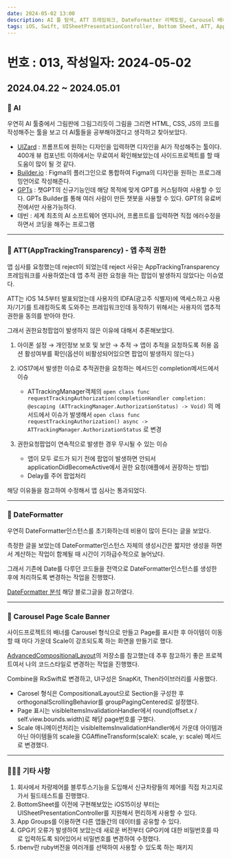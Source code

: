 ```yaml
---
date: 2024-05-02 13:00
description: AI 툴 탐색, ATT 프레임워크, DateFormatter 리팩토링, Carousel 배너 구현, UISheetPresentationController, GPG 인증 변경사항, App Groups를 이용한 데이터공유, rbenv를 활용한 ruby 설정
tags: iOS, Swift, UISheetPresentationController, Bottom Sheet, ATT, AppTrackingTransparency, AI, App Groups, GPG, DateFormatter, Carousel, UICollectionViewCompositionalLayout, rbenv
---
```

# 번호 : 013, 작성일자: 2024-05-02

## 2024.04.22 ~ 2024.05.01
### 🤖 AI

우연히 AI 툴중에서 그림판에 그림그리듯이 그림을 그리면 HTML, CSS, JS의 코드를 작성해주는 툴을 보고 더 AI툴들을 공부해야겠다고 생각하고 찾아보았다.

- [UIZard](https://uizard.io/) : 프롬프트에 원하는 디자인을 입력하면 디자인을 AI가 작성해주는 툴이다. 400개 뷰 컴포넌트 이하에서는 무료여서 확인해보았는데 사이드프로젝트를 할 때 도움이 많이 될 것 같다.
- [Builder.io](https://www.builder.io/) : Figma의 플러그인으로 통합하여 Figma의 디자인을 원하는 프로그래밍언어로 작성해준다.
- [GPTs](https://openai.com/index/introducing-gpts) : 챗GPT의 신규기능인데 해당 목적에 맞게 GPT를 커스텀하여 사용할 수 있다. GPTs Builder를 통해 여러 사람이 만든 챗봇을 사용할 수 있다. GPT의 유료버전에서만 사용가능하다.
- 데빈 : 세계 최초의 AI 소프트웨어 엔지니어, 프롬프트를 입력하면 직접 에러수정을 하면서 코딩을 해주는 프로그램

---

### 🚨 ATT(AppTrackingTransparency) - 앱 추적 권한

앱 심사를 요청했는데 reject이 되었는데 reject 사유는 AppTrackingTransparency프레임워크를 사용하였는데 앱 추적 권한 요청을 하는 팝업이 발생하지 않았다는 이슈였다.

ATT는 iOS 14.5부터 발표되었는데 사용자의 IDFA(광고주 식별자)에 액세스하고 사용자/기기를 트래킹하도록 도와주는 프레임워크인데 동작하기 위해서는 사용자의 앱추적권한을 동의를 받아야 한다.

그래서 권한요청팝업이 발생하지 않은 이유에 대해서 추론해보았다.

1. 아이폰 설정 → 개인정보 보호 및 보안 → 추적 → 앱이 추적을 요청하도록 허용 옵션 활성여부를 확인(옵션이 비활성되어있으면 팝업이 발생하지 않는다.)
2. iOS17에서 발생한 이슈로 추적권한을 요청하는 메서드인 completion메서드에서 이슈
    - ATTrackingManager객체의 `open class func requestTrackingAuthorization(completionHandler completion: @escaping (ATTrackingManager.AuthorizationStatus) -> Void)` 의 메서드에서 이슈가 발생해서 `open class func requestTrackingAuthorization() async -> ATTrackingManager.AuthorizationStatus` 로 변경

3. 권한요청팝업이 연속적으로 발생한 경우 무시될 수 있는 이슈
    - 앱이 모두 로드가 되기 전에 팝업이 발생하면 안되서 applicationDidBecomeActive에서 권한 요청(애플에서 권장하는 방법)
    - Delay를 주어 팝업처리

해당 이유들을 참고하여 수정해서 앱 심사는 통과되었다.

---

### 📆 DateFormatter

우연히 DateFormatter인스턴스를 초기화하는데 비용이 많이 든다는 글을 보았다.

측정한 글을 보았는데 DateFormatter인스턴스 자체의 생성시간은 짧지만 생성을 하면서 계산하는 작업이 함께될 때 시간이 기하급수적으로 늘어났다.

그래서 기존에 Date를 다루던 코드들을 전역으로 DateFormatter인스턴스를 생성한 후에 처리하도록 변경하는 작업을 진행했다.

[DateFormatter 분석](https://sarunw.com/posts/how-expensive-is-dateformatter/) 해당 블로그글을 참고하였다.

---

### 🌈 Carousel Page Scale Banner

사이드프로젝트의 배너를 Carousel 형식으로 만들고 Page를 표시한 후 아이템이 이동할 때 마다 가운데 Scale이 강조되도록 하는 화면을 만들기로 했다.

[AdvancedCompositionalLayout](https://github.com/tarikbozyak/AdvancedCompositionalLayout)의 저장소를 참고했는데 추후 참고하기 좋은 프로젝트여서 나의 코드스타일로 변경하는 작업을 진행했다.

Combine을 RxSwift로 변경하고, UI구성은 SnapKit, Then라이브러리를 사용했다.

- Carosel 형식은 CompositionalLayout으로 Section을 구성한 후 orthogonalScrollingBehavior를 groupPagingCentered로 설정했다.
- Page 표시는 visibleItemsInvalidationHandler에서 round(offset.x / self.view.bounds.width)로 해당 page번호를 구했다.
- Scale 애니메이션처리는 visibleItemsInvalidationHandler에서 가운데 아이템과 아닌 아이템들의 scale을 CGAffineTransform(scaleX: scale, y: scale) 메서드로 변경했다.

---

### 🙋🏻‍♂️ 기타 사항

1. 회사에서 차량제어를 블루투스기능을 도입해서 신규차량들의 제어를 직접 차고지로 가서 필드테스트를 진행했다.
2. BottomSheet를 이전에 구현해보았는 iOS15이상 부터는 UISheetPresentationController를 지원해서 편리하게 사용할 수 있다.
3. App Groups를 이용하면 다른 앱들간의 데이터를 공유할 수 있다.
4. GPG키 오류가 발생하여 보았는데 새로운 버전부터 GPG키에 대한 비밀번호를 따로 입력하도록 되어있어서 비밀번호를 변경하여 수정했다.
5. rbenv란 ruby버전을 여러개를 선택하여 사용할 수 있도록 하는 패키지
